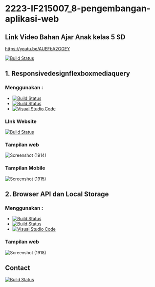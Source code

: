 # 2223-IF215007_8-pengembangan-aplikasi-web

## Link Video Bahan Ajar Anak kelas 5 SD
https://youtu.be/AUEFbA2OGEY

[![Build Status](https://img.shields.io/badge/YouTube-FF0000?style=for-the-badge&logo=youtube&logoColor=white)](https://youtu.be/AUEFbA2OGEY)

## 1. Responsivedesignflexboxmediaquery

### Menggunakan :
- [![Build Status](https://img.shields.io/badge/HTML5-E34F26?style=for-the-badge&logo=html5&logoColor=white)](https://www.w3schools.com/html/)
- [![Build Status](https://img.shields.io/badge/CSS-239120?&style=for-the-badge&logo=css3&logoColor=white)](https://www.w3schools.com/css/)
- [![Visual Studio Code](https://img.shields.io/badge/Visual_Studio_Code-0078D4?style=for-the-badge&logo=visual%20studio%20code&logoColor=white)](https://code.visualstudio.com/)

### LInk Website
[![Build Status](https://img.shields.io/badge/Google_chrome-4285F4?style=for-the-badge&logo=Google-chrome&logoColor=white)](https://mgilangnurhlz.github.io/)
### Tampilan web
![Screenshot (1914)](https://user-images.githubusercontent.com/100754364/190939988-a69708ff-f6cc-4868-804e-b4621dea88dc.png)


### Tampilan Mobile
![Screenshot (1915)](https://user-images.githubusercontent.com/100754364/190939991-f37fc471-e6ed-48d0-9dcc-b85e8680fd3e.png)

## 2. Browser API dan Local Storage

### Menggunakan :
- [![Build Status](https://img.shields.io/badge/HTML5-E34F26?style=for-the-badge&logo=html5&logoColor=white)](https://www.w3schools.com/html/)
- [![Build Status](https://img.shields.io/badge/CSS-239120?&style=for-the-badge&logo=css3&logoColor=white)](https://www.w3schools.com/css/)
- [![Visual Studio Code](https://img.shields.io/badge/Visual_Studio_Code-0078D4?style=for-the-badge&logo=visual%20studio%20code&logoColor=white)](https://code.visualstudio.com/)

### Tampilan web
![Screenshot (1918)](https://user-images.githubusercontent.com/100754364/191556387-7a253754-a0fd-4ada-8c7e-9624ae0ea096.png)

## Contact
[![Build Status](https://img.shields.io/badge/Gmail-D14836?style=for-the-badge&logo=gmail&logoColor=white)](https://mail.google.com/mail/u/0/?view=cm&tf=1&fs=1&to=mgilangnurhaliz@gmail.com)
